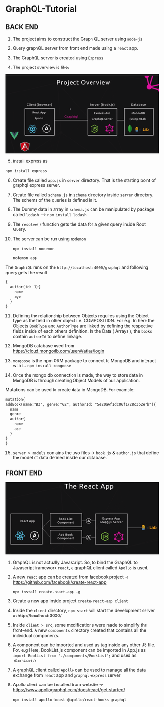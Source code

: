 # GraphQL-Tutorial

## BACK END
1. The project aims to construct the Graph QL server using `node-js`

2. Query graphQL server from front end made using a `react` app.

3. The GraphQL server is created using `Express`

4. The project overview is like:

![Project Overview](docs/project-overview.png)

5. Install express as

 `npm install express`

 6. Create file called `app.js` in `server` directory. That is the starting point of graphql express server.

 7. Create file called `schema.js` in `schema` directory inside `server` directory. The schema of the queries is defined in it.

 8. The Dummy data in array in `schema.js` can be manipulated by package called `lodash` --> `npm install lodash`

 9. The `resolve()` function gets the data for a given query inside Root Query.

 10. The server can be run using `nodemon` 
        
        `npm install nodemon`

        `nodemon app`
        
The `GraphiQL` runs on the `http://localhost:4000/graphql`
and following query gets the result

```   
{
  author(id: 1){
    name
    age
  }
}
```

 11. Defining the relationship between Objects requires using the Object type as the field in other object i.e. COMPOSITION.
    For e.g. 
    In here the Objects `BookType` and `AuthorType` are linked by defining the respective fields inside of each others definition.
    In the Data ( Arrays ), the `books` contain `authorId` to define linkage.

  12. MongoDB database used from https://cloud.mongodb.com/user#/atlas/login

  13. `mongoose` is the npm ORM package to connect to MongoDB and interact with it.
      `npm install mongoose`
  
  14. Once the mongo db connection is made, the way to store data in MongoDB is through creating Object Models of our application.

  Mutations can be used to create data in MongoDB. For example:
  ```
  mutation{
  addBook(name:"B3", genre:"G2", authorId: "5e20a6f1dc06f1728c3b2e7b"){
    name
    genre
    author{
      name
      age
    }
  }
}
  ```

  15. `server > models` contains the two files -> `book.js` & `author.js` that define the model of data defined inside our database.

  ## FRONT END

![front-end-framework](docs/front-end-framework.png)
  1. GraphQL is not actually Javascript. So, to bind the GraphQL to Javascript framework `react`, a graphQL client called `Apollo` is used.

  2. A new `react` app can be created from facebook project -> https://github.com/facebook/create-react-app
      ```
      npm install create-react-app -g
      ```
3.  Create a new app inside project ``` create-react-app client ```
4. Inside the `client` directory, ``` npm start ``` will start the development server at http://localhost:3000/

5. Inside `client > src`, some modifications were made to simplify the front-end. A new `components` directory created that contains all the individual components. 

6. A component can be imported and used as tag inside any other JS file.
For. e.g Here, BookList.js component can be imported in App.js as
``` import BookList from './components/BookList'; ```
and used as
``` <BookList/> ```

 7. A graphQL client called `Apollo` can be used to manage all the data exchange from `react` app and `graphql-express` server

 8. Apollo client can be installed from website -> https://www.apollographql.com/docs/react/get-started/

      ``` npm install apollo-boost @apollo/react-hooks graphql ```
